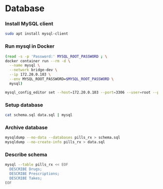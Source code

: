 # Database

### Install MySQL client
```bash
sudo apt install mysql-client
```

### Run mysql in Docker
```bash
(read -s -p 'Password:' MYSQL_ROOT_PASSWORD ; \
docker container run --rm -d \
  --name mysql \
  --network bridge-dev \
  --ip 172.20.0.103 \
  --env MYSQL_ROOT_PASSWORD=$MYSQL_ROOT_PASSWORD \
  mysql)

mysql_config_editor set --host=172.20.0.103 --port=3306 --user=root --password
```

### Setup database
```bash
cat schema.sql data.sql | mysql 
```

### Archive database
```bash
mysqldump --no-data --databases pills_rx > schema.sql
mysqldump --no-create-info pills_rx > data.sql
```

### Describe schema
```bash
mysql --table pills_rx << EOF
  DESCRIBE Drugs;
  DESCRIBE Prescriptions;
  DESCRIBE Takes;
EOF
```
